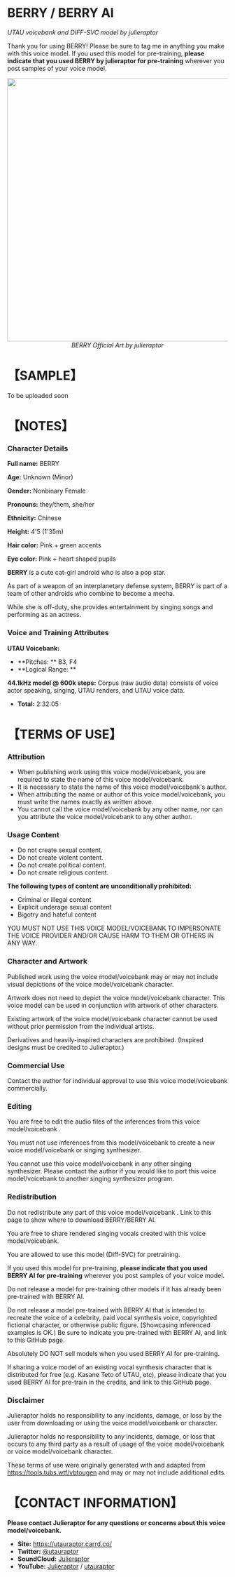 # BERRY / BERRY AI
<i> UTAU voicebank and DIFF-SVC model by julieraptor</i>

Thank you for using BERRY! Please be sure to tag me in anything you make with this voice model.
If you used this model for pre-training, **please indicate that you used BERRY by julieraptor for pre-training** wherever you post samples of your voice model.

<p align="center">
<img src ="https://github.com/julieraptor/LIEE-DIFF-SVC-AI/blob/main/Art/LIEE_DIFF-SVC.png" height="600" />
<br>
<i>BERRY Official Art by julieraptor</i>
</p>

# 【SAMPLE】 

To be uploaded soon

# 【NOTES】 
### Character Details
**Full name:** BERRY

**Age:** Unknown (Minor)

**Gender:** Nonbinary Female

**Pronouns:** they/them, she/her

**Ethnicity:** Chinese

**Height:** 4'5 (1'35m)

**Hair color:** Pink + green accents

**Eye color:** Pink + heart shaped pupils

**BERRY** is a cute cat-girl android who is also a pop star.
 
As part of a weapon of an interplanetary defense system, BERRY is part of a team of other androids who combine to become a mecha.
 
While she is off-duty, she provides entertainment by singing songs and performing as an actress.

### Voice and Training Attributes

**UTAU Voicebank:**
- **Pitches: ** B3, F4
- **Logical Range: **

**44.1kHz model @ 600k steps:**
 Corpus (raw audio data) consists of voice actor speaking, singing, UTAU renders, and UTAU voice data.
- **Total:** 2:32:05

# 【TERMS OF USE】

### Attribution
- When publishing work using this voice model/voicebank, you are required to state the name of this voice model/voicebank.
- It is necessary to state the name of this voice model/voicebank's author.
- When attributing the name or author of this voice model/voicebank, you must write the names exactly as written above. 
- You cannot call the voice model/voicebank by any other name, nor can you attribute the voice model/voicebank to any other author.

### Usage Content

 - Do not create sexual content. 
 - Do not create violent content. 
 - Do not create political content.
 - Do not create religious content.


**The following types of content are unconditionally prohibited:**
 - Criminal or illegal content 
 - Explicit underage sexual content 
 - Bigotry and hateful content
 
 YOU MUST NOT USE THIS VOICE MODEL/VOICEBANK TO IMPERSONATE THE VOICE PROVIDER AND/OR CAUSE HARM TO THEM OR OTHERS IN ANY WAY.

### Character and Artwork

Published work using the voice model/voicebank may or may not include visual depictions of the voice model/voicebank character.

Artwork does not need to depict the voice model/voicebank character. This voice model can be used in conjunction with artwork of other characters.

Existing artwork of the voice model/voicebank character cannot be used without prior permission from the individual artists.

Derivatives and heavily-inspired characters are prohibited. (Inspired designs must be credited to Julieraptor.)

### Commercial Use
Contact the author for individual approval to use this voice model/voicebank  commercially.

### Editing
You are free to edit the audio files of the inferences from this voice model/voicebank .

You must not use inferences from this model/voicebank  to create a new voice model/voicebank  or singing synthesizer.

You cannot use this voice model/voicebank  in any other singing synthesizer. Please contact the author if you would like to port this voice model/voicebank  to another singing synthesizer program.

### Redistribution

Do not redistribute any part of this voice model/voicebank . Link to this page to show where to download BERRY/BERRY AI.

You are free to share rendered singing vocals created with this voice model/voicebank.

You are allowed to use this model (Diff-SVC) for pretraining.

If you used this model for pre-training, **please indicate that you used BERRY AI for pre-training** wherever you post samples of your voice model.

Do not release a model for pre-training other models if it has already been pre-trained with BERRY AI.

Do not release a model pre-trained with BERRY AI that is intended to recreate the voice of a celebrity, paid vocal synthesis voice, copyrighted fictional character, or otherwise public figure.
(Showcasing inferenced examples is OK.) Be sure to indicate you pre-trained with BERRY AI, and link to this GitHub page.

Absolutely DO NOT sell models when you used BERRY AI for pre-training.

If sharing a voice model of an existing vocal synthesis character that is distributed for free (e.g. Kasane Teto of UTAU, etc), please indicate that you used BERRY AI for pre-train in the credits, and link to this GitHub page.

### Disclaimer
Julieraptor holds no responsibility to any incidents, damage, or loss by the user from downloading or using the voice model/voicebank or character.

Julieraptor holds no responsibility to any incidents, damage, or loss that occurs to any third party as a result of usage of the voice model/voicebank or voice model/voicebank character.

These terms of use were originally generated with and adapted from https://tools.tubs.wtf/vbtougen and may or may not include additional edits.

# 【CONTACT INFORMATION】
**Please contact Julieraptor for any questions or concerns about this voice model/voicebank.**
 - **Site:** https://utauraptor.carrd.co/
- **Twitter:** [@utauraptor](https://twitter.com/utauraptor)
- **SoundCloud:** [Julieraptor](https://soundcloud.com/julieraptor)
- **YouTube:** [Julieraptor](https://www.youtube.com/channel/UCWydCTZjtDzWUgPVE_2Ff_A) / [utauraptor](https://www.youtube.com/channel/UCaJ0Q7aEmNdZAME8zvxQICg)
